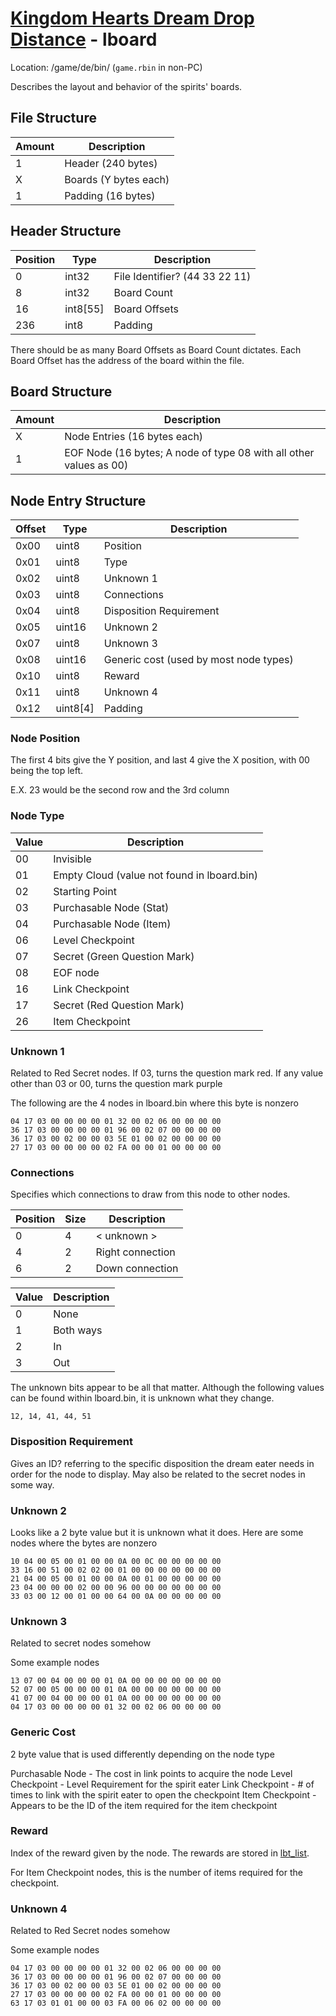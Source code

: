 # [Kingdom Hearts Dream Drop Distance](../index.md) - lboard

Location: /game/de/bin/ (`game.rbin` in non-PC)

Describes the layout and behavior of the spirits' boards.

## File Structure

| Amount | Description |
|--------|---------------|
| 1 	 | Header (240 bytes)
| X 	 | Boards (Y bytes each)
| 1 	 | Padding (16 bytes)

## Header Structure

| Position | Type  | Description
|--------|-------|--------------
| 0   | int32 | File Identifier? (44 33 22 11)
| 8   | int32 | Board Count
| 16  | int8[55] | Board Offsets
| 236 | int8 | Padding

There should be as many Board Offsets as Board Count dictates. Each Board Offset has the address of the board within the file.

## Board Structure

| Amount | Description |
|--------|---------------|
| X 	 | Node Entries (16 bytes each)
| 1 	 | EOF Node (16 bytes; A node of type 08 with all other values as 00)

## Node Entry Structure

| Offset | Type   | Description |
|--------|--------|-------------|
| 0x00   | uint8    | Position
| 0x01   | uint8    | Type
| 0x02   | uint8    | Unknown 1
| 0x03   | uint8    | Connections
| 0x04   | uint8    | Disposition Requirement
| 0x05   | uint16   | Unknown 2
| 0x07   | uint8    | Unknown 3
| 0x08   | uint16   | Generic cost (used by most node types)
| 0x10   | uint8    | Reward
| 0x11   | uint8    | Unknown 4
| 0x12   | uint8[4] | Padding

### Node Position

The first 4 bits give the Y position, and last 4 give the X position, with 00 being the top left.

E.X. 23 would be the second row and the 3rd column

### Node Type

| Value  | Description   
|--------|--------|
| 00     | Invisible
| 01     | Empty Cloud (value not found in lboard.bin)
| 02     | Starting Point
| 03     | Purchasable Node (Stat)
| 04     | Purchasable Node (Item)
| 06     | Level Checkpoint
| 07     | Secret (Green Question Mark)
| 08     | EOF node
| 16     | Link Checkpoint
| 17     | Secret (Red Question Mark)
| 26     | Item Checkpoint

### Unknown 1

Related to Red Secret nodes. If 03, turns the question mark red. If any value other than 03 or 00, turns the question mark purple

The following are the 4 nodes in lboard.bin where this byte is nonzero

```
04 17 03 00 00 00 00 01 32 00 02 06 00 00 00 00
36 17 03 00 00 00 00 01 96 00 02 07 00 00 00 00
36 17 03 00 02 00 00 03 5E 01 00 02 00 00 00 00
27 17 03 00 00 00 00 02 FA 00 00 01 00 00 00 00
```

### Connections

Specifies which connections to draw from this node to other nodes. 

| Position | Size  | Description
|--------|-------|--------------
| 0 | 4 | < unknown >
| 4 | 2 | Right connection
| 6 | 2 | Down connection

| Value  | Description   
|--------|--------|
| 0     | None
| 1     | Both ways
| 2     | In
| 3     | Out

The unknown bits appear to be all that matter. Although the following values can be found within lboard.bin, it is unknown what they change.

`12, 14, 41, 44, 51`

### Disposition Requirement

Gives an ID? referring to the specific disposition the dream eater needs in order for the node to display. May also be related to the secret nodes in some way.

### Unknown 2

Looks like a 2 byte value but it is unknown what it does. Here are some nodes where the bytes are nonzero

```
10 04 00 05 00 01 00 00 0A 00 0C 00 00 00 00 00
33 16 00 51 00 02 02 00 01 00 00 00 00 00 00 00
21 04 00 05 00 01 00 00 0A 00 01 00 00 00 00 00
23 04 00 00 00 02 00 00 96 00 00 00 00 00 00 00
33 03 00 12 00 01 00 00 64 00 0A 00 00 00 00 00
```

### Unknown 3

Related to secret nodes somehow

Some example nodes

```
13 07 00 04 00 00 00 01 0A 00 00 00 00 00 00 00
52 07 00 05 00 00 00 01 0A 00 00 00 00 00 00 00
41 07 00 04 00 00 00 01 0A 00 00 00 00 00 00 00
04 17 03 00 00 00 00 01 32 00 02 06 00 00 00 00
```

### Generic Cost

2 byte value that is used differently depending on the node type

Purchasable Node - The cost in link points to acquire the node
Level Checkpoint - Level Requirement for the spirit eater
Link Checkpoint - # of times to link with the spirit eater to open the checkpoint
Item Checkpoint - Appears to be the ID of the item required for the item checkpoint

### Reward

Index of the reward given by the node. The rewards are stored in [lbt_list](./lbt_list.md).

For Item Checkpoint nodes, this is the number of items required for the checkpoint.

### Unknown 4

Related to Red Secret nodes somehow

Some example nodes

```
04 17 03 00 00 00 00 01 32 00 02 06 00 00 00 00
36 17 03 00 00 00 00 01 96 00 02 07 00 00 00 00
36 17 03 00 02 00 00 03 5E 01 00 02 00 00 00 00
27 17 03 00 00 00 00 02 FA 00 00 01 00 00 00 00
63 17 03 01 01 00 00 03 FA 00 06 02 00 00 00 00
```